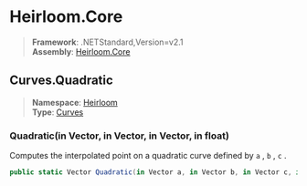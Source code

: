# Heirloom.Core

> **Framework**: .NETStandard,Version=v2.1  
> **Assembly**: [Heirloom.Core][0]  

## Curves.Quadratic

> **Namespace**: [Heirloom][0]  
> **Type**: [Curves][1]  

### Quadratic(in Vector, in Vector, in Vector, in float)

Computes the interpolated point on a quadratic curve defined by `a` , `b` , `c` .

```cs
public static Vector Quadratic(in Vector a, in Vector b, in Vector c, in float t)
```

[0]: ../../../Heirloom.Core.md
[1]: ../Curves.md
